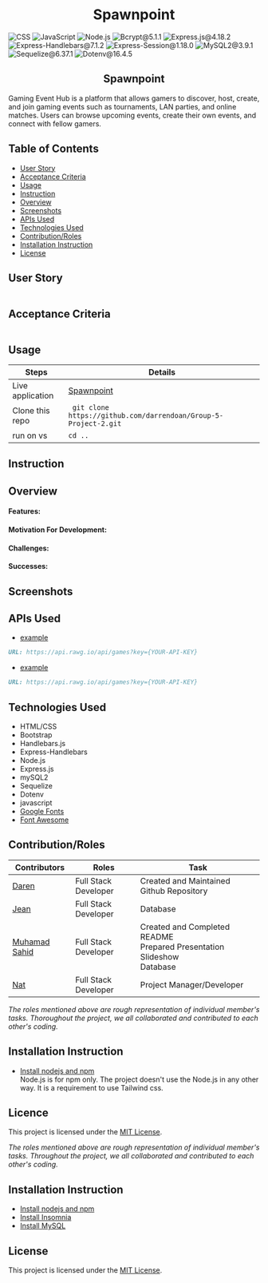 <h1 align ="center">Spawnpoint</h1>

![CSS](https://img.shields.io/badge/CSS-blue) ![JavaScript](https://img.shields.io/badge/JavaScript-yellow) ![Node.js](https://img.shields.io/badge/Node.js-orange) ![Bcrypt@5.1.1](https://img.shields.io/badge/Bcrypt@5.1.1-gold) ![Express.js@4.18.2](https://img.shields.io/badge/Express.js@4.18.2-grey) ![Express-Handlebars@7.1.2](https://img.shields.io/badge/Express_Handlebars@7.1.2-babyblue) ![Express-Session@1.18.0](https://img.shields.io/badge/Express_Session@1.18.0-lightgrey) ![MySQL2@3.9.1](https://img.shields.io/badge/MySQL2@3.9.1-lightgreen) ![Sequelize@6.37.1](https://img.shields.io/badge/Sequelize@6.37.1-lightblue) ![Dotenv@16.4.5](https://img.shields.io/badge/Dotenv@16.4.5-lavender)

<h2 align ="center">Spawnpoint</h2>

Gaming Event Hub is a platform that allows gamers to discover, host, create, and join gaming events such as tournaments, LAN parties, and online matches. Users can browse upcoming events, create their own events, and connect with fellow gamers.

## Table of Contents

- [User Story](#user-story)
- [Acceptance Criteria](#acceptance-criteria)
- [Usage](#Usage)
- [Instruction](#instruction)
- [Overview](#overview)
- [Screenshots](#screenshots)
- [APIs Used](#apis-used)
- [Technologies Used](#technologies-used)
- [Contribution/Roles](#contributionroles)
- [Installation Instruction](#installation-instruction)
- [License](#license)

## User Story

```md

```

## Acceptance Criteria

```md

```

## Usage

| Steps            | Details                                                           |
| ---------------- | ----------------------------------------------------------------- |
| Live application | [Spawnpoint](https://github.com/darrendoan/Group-5-Project-2.git) |
| Clone this repo  | ` git clone https://github.com/darrendoan/Group-5-Project-2.git`  |
| run on vs        | `cd ..`                                                           |

## Instruction

## Overview

#### Features:

#### Motivation For Development:

#### Challenges:

#### Successes:

## Screenshots

## APIs Used

- [example](https://.../)

```md
URL: https://api.rawg.io/api/games?key={YOUR-API-KEY}
```

- [example](https://.../)

```md
URL: https://api.rawg.io/api/games?key={YOUR-API-KEY}
```

## Technologies Used

- HTML/CSS
- Bootstrap
- Handlebars.js
- Express-Handlebars
- Node.js
- Express.js
- mySQL2
- Sequelize
- Dotenv
- javascript
- [Google Fonts](https://fonts.google.com/)
- [Font Awesome](https://fontawesome.com/)

## Contribution/Roles

| Contributors                                   | Roles                | Task                                                                          |
| ---------------------------------------------- | -------------------- | ----------------------------------------------------------------------------- |
| [Daren](https://github.com/darrendoan)         | Full Stack Developer | Created and Maintained Github Repository<br>                                  |
| [Jean](https://github.com/)                    | Full Stack Developer | Database<br>                                                                  |
| [Muhamad Sahid](https://github.com/BrxwnSugxr) | Full Stack Developer | Created and Completed README<br> Prepared Presentation Slideshow<br> Database |
| [Nat](https://github.com/natpoulson)           | Full Stack Developer | Project Manager/Developer                                                     |

_The roles mentioned above are rough representation of individual member's tasks. Thoroughout the project, we all collaborated and contributed to each other's coding._

## Installation Instruction

- [Install nodejs and npm](https://nodejs.org/en/download)  
  Node.js is for npm only. The project doesn't use the Node.js in any other way. It is a requirement to use Tailwind css.

## Licence

This project is licensed under the [MIT License](https://github.com/Yukitoshi12345/The-University-of-Gaming/blob/main/LICENSE).

_The roles mentioned above are rough representation of individual member's tasks. Throughout the project, we all collaborated and contributed to each other's coding._

## Installation Instruction

- [Install nodejs and npm](https://nodejs.org/en/download)
- [Install Insomnia](https://insomnia.rest/download)
- [Install MySQL](https://dev.mysql.com/downloads/mysql/)

## License

This project is licensed under the [MIT License](https://github.com/Yukitoshi12345/lets-brag/blob/main/LICENSE).
